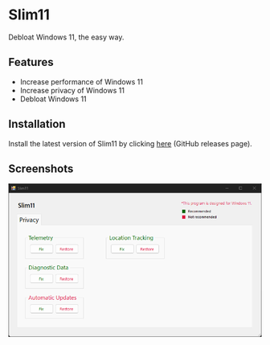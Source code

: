 # Slim11

Debloat Windows 11, the easy way.
## Features

- Increase performance of Windows 11
- Increase privacy of Windows 11
- Debloat Windows 11
## Installation

Install the latest version of Slim11 by clicking [here](https://github.com/Dan-Banfield/Slim11/releases) (GitHub releases page).
## Screenshots

![App Screenshot](https://github.com/Dan-Banfield/Slim11/blob/master/Screenshots/Slim11.png?raw=true)
